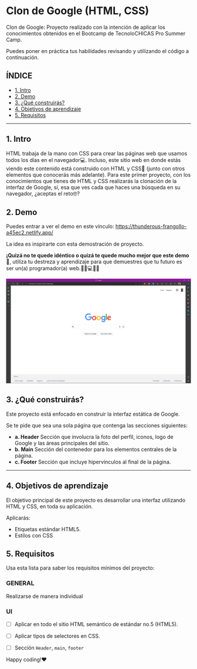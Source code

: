 # Clon de Google (HTML, CSS)

Clon de Google: Proyecto realizado con la intención de aplicar los conocimientos obtenidos en el Bootcamp de TecnoloCHICAS Pro Summer Camp.

Puedes poner en práctica tus habilidades revisando y utilizando el código a continuación. 

## ÍNDICE

* [1. Intro](https://github.com/mixoatl/clon-de-google#1-intro)
* [2. Demo](https://github.com/mixoatl/clon-de-google#2-demo)
* [3. ¿Qué construirás?](https://github.com/mixoatl/clon-de-google#3-qu%C3%A9-construir%C3%A1s)
* [4. Objetivos de aprendizaje](https://github.com/mixoatl/clon-de-google#4-objetivos-de-aprendizaje)
* [5. Requisitos](https://github.com/mixoatl/clon-de-google#5-requisitos)

****

## 1. Intro

HTML trabaja de la mano con CSS para crear las páginas web que usamos todos los días en el navegador💻. Incluso, este sitio web en donde estás viendo este contenido está construido con HTML y CSS🤯 (junto con otros elementos que conocerás más adelante). Para este primer proyecto, con los conocimientos que tienes de HTML y CSS realizarás la clonación de la interfaz de Google, sí, esa que ves cada que haces una búsqueda en su navegador, ¿aceptas el reto🤓?

## 2. Demo

Puedes entrar a ver el demo en este vínculo: https://thunderous-frangollo-a45ec2.netlify.app/

La idea es inspirarte con esta demostración de proyecto. 

**¡Quizá no te quede idéntico o quizá te quede mucho mejor que este demo🤩**, utiliza tu destreza y aprendizaje para que demuestres que tu futuro es ser un(a) programador(a) web.👩🏻💻👦🏻

![imagen]("./../imagenes/captura-google.png)


## 3. ¿Qué construirás?

Este proyecto está enfocado en construir la interfaz estática de Google.

Se te pide que sea una sola página que contenga las secciones siguientes:
  - **a. Header**
    Sección que involucra la foto del perfil, iconos, logo de Google y las áreas principales del sitio.
  - **b. Main**
    Sección del contenedor para los elementos centrales de la página. 
  - **c. Footer**
    Sección que incluye hipervínculos al final de la página.

****

## 4. Objetivos de aprendizaje

El objetivo principal de este proyecto es desarrollar una interfaz utilizando HTML y CSS, en toda su aplicación.

Aplicarás:

- Etiquetas estándar HTML5.
- Estilos con CSS


## 5. Requisitos

Usa esta lista para saber los requisitos mínimos del proyecto:

### GENERAL

Realizarse de manera individual

### UI
- [ ] Aplicar en todo el sitio HTML semántico de estándar no.5 (HTML5).
- [ ] Aplicar tipos de selectores en CSS.
- [ ] Sección `Header`, `main`, `footer`


Happy coding!❤
